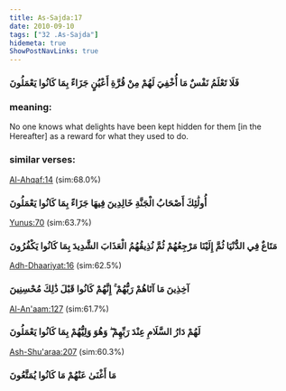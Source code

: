 ```yaml
---
title: As-Sajda:17
date: 2010-09-10
tags: ["32 .As-Sajda"]
hidemeta: true 
ShowPostNavLinks: true 
---
```

### فَلَا تَعْلَمُ نَفْسٌ مَا أُخْفِيَ لَهُمْ مِنْ قُرَّةِ أَعْيُنٍ جَزَاءً بِمَا كَانُوا يَعْمَلُونَ
### meaning: 
No one knows what delights have been kept hidden for them [in the Hereafter] as a reward for what they used to do.
### similar verses: 

[Al-Ahqaf:14](/46/14) (sim:68.0%)

### أُولَٰئِكَ أَصْحَابُ الْجَنَّةِ خَالِدِينَ فِيهَا جَزَاءً بِمَا كَانُوا يَعْمَلُونَ

[Yunus:70](/10/70) (sim:63.7%)

### مَتَاعٌ فِي الدُّنْيَا ثُمَّ إِلَيْنَا مَرْجِعُهُمْ ثُمَّ نُذِيقُهُمُ الْعَذَابَ الشَّدِيدَ بِمَا كَانُوا يَكْفُرُونَ

[Adh-Dhaariyat:16](/51/16) (sim:62.5%)

### آخِذِينَ مَا آتَاهُمْ رَبُّهُمْ ۚ إِنَّهُمْ كَانُوا قَبْلَ ذَٰلِكَ مُحْسِنِينَ

[Al-An'aam:127](/6/127) (sim:61.7%)

### لَهُمْ دَارُ السَّلَامِ عِنْدَ رَبِّهِمْ ۖ وَهُوَ وَلِيُّهُمْ بِمَا كَانُوا يَعْمَلُونَ

[Ash-Shu'araa:207](/26/207) (sim:60.3%)

### مَا أَغْنَىٰ عَنْهُمْ مَا كَانُوا يُمَتَّعُونَ
